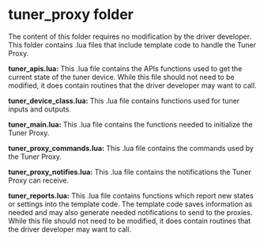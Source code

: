 # tuner\_proxy folder


The content of this folder requires no modification by the driver developer. This folder contains .lua files that include template code to handle the Tuner Proxy.

**tuner\_apis.lua:** This .lua file contains the APIs functions used to get the current state of the tuner device. While this file should not need to be modified, it does contain routines that the driver developer may want to call.

**tuner\_device\_class.lua:** This .lua file contains functions used for tuner inputs and outputs.

**tuner\_main.lua:** This .lua file contains the functions needed to initialize the Tuner Proxy.

**tuner\_proxy\_commands.lua:** This .lua file contains the commands used by the Tuner Proxy.

**tuner\_proxy\_notifies.lua:** This .lua file contains the notifications the Tuner Proxy can receive.

**tuner\_reports.lua:** This .lua file contains functions which report new states or settings into the template code. The template code saves information as needed and may also generate needed notifications to send to the proxies. While this file should not need to be modified, it does contain routines that the driver developer may want to call.
